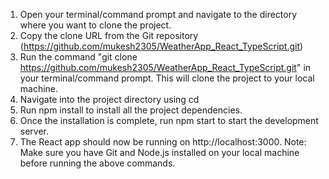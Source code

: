 1. Open your terminal/command prompt and navigate to the directory where you want to clone the project.
2. Copy the clone URL from the Git repository (https://github.com/mukesh2305/WeatherApp_React_TypeScript.git)
3. Run the command 
    "git clone https://github.com/mukesh2305/WeatherApp_React_TypeScript.git" 
   in your terminal/command prompt. This will clone the project to your local machine.
4. Navigate into the project directory using cd <project-name>
5. Run npm install to install all the project dependencies.
6. Once the installation is complete, run npm start to start the development server.
7. The React app should now be running on http://localhost:3000.
Note: Make sure you have Git and Node.js installed on your local machine before running the above commands.
